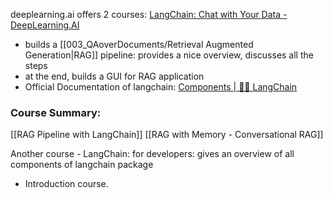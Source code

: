 deeplearning.ai offers 2 courses:
[LangChain: Chat with Your Data - DeepLearning.AI](https://learn.deeplearning.ai/courses/langchain-chat-with-your-data/lesson/1/introduction) 
- builds a [[003_QAoverDocuments/Retrieval Augmented Generation|RAG]] pipeline:  provides a nice overview, discusses all the steps 
- at the end, builds a GUI for RAG application
- Official Documentation of langchain: [Components | 🦜️🔗 LangChain](https://python.langchain.com/v0.2/docs/integrations/components/)
### Course Summary:
[[RAG Pipeline with LangChain]]
[[RAG with Memory - Conversational RAG]]

Another course - LangChain: for developers: gives an overview of all components of langchain package 
- Introduction course. 